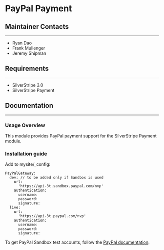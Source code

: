 # PayPal Payment

## Maintainer Contacts
---------------------
*  Ryan Dao
*  Frank Mullenger
*  Jeremy Shipman

## Requirements
---------------------
* SilverStripe 3.0
* SilverStripe Payment

## Documentation
---------------------
### Usage Overview

This module provides PayPal payment support for the SilverStripe Payment module. 

### Installation guide
  Add to mysite/_config:
    
    PayPalGateway: 
      dev: // to be added only if Sandbox is used
        url: 
          'https://api-3t.sandbox.paypal.com/nvp'
        authentication:
          username:
          password:
          signature: 
      live:
        url: 
          'https://api-3t.paypal.com/nvp'
        authentication:
          username:
          password:
          signature: 

To get PayPal Sandbox test accounts, follow the [PayPal documentation](https://cms.paypal.com/cms_content/US/en_US/files/developer/PP_Sandbox_UserGuide.pdf). 